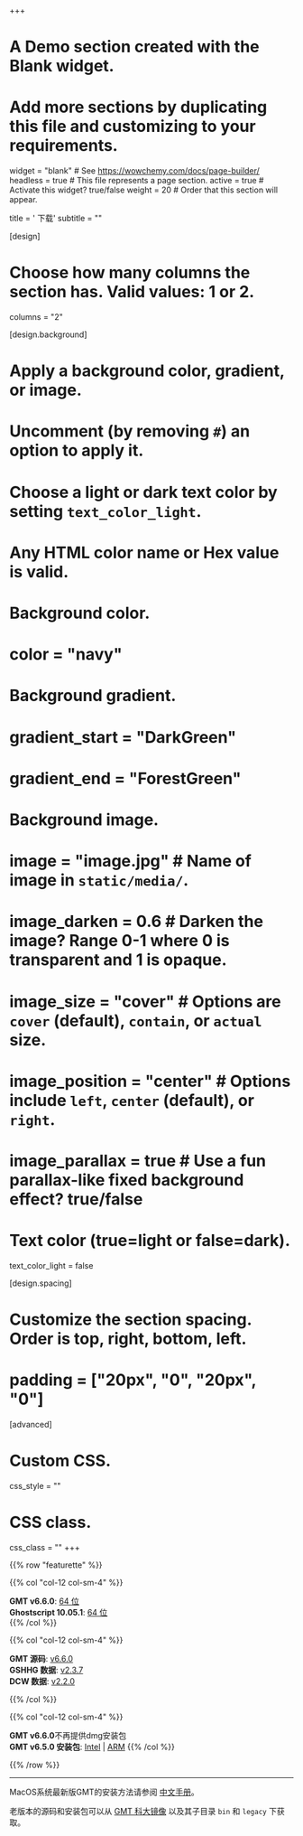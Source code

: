 +++
# A Demo section created with the Blank widget.
# Add more sections by duplicating this file and customizing to your requirements.

widget = "blank"  # See https://wowchemy.com/docs/page-builder/
headless = true  # This file represents a page section.
active = true  # Activate this widget? true/false
weight = 20  # Order that this section will appear.

title = '<i class="fas fa-download"></i> 下载'
subtitle = ""

[design]
  # Choose how many columns the section has. Valid values: 1 or 2.
  columns = "2"

[design.background]
  # Apply a background color, gradient, or image.
  #   Uncomment (by removing `#`) an option to apply it.
  #   Choose a light or dark text color by setting `text_color_light`.
  #   Any HTML color name or Hex value is valid.

  # Background color.
  # color = "navy"

  # Background gradient.
  # gradient_start = "DarkGreen"
  # gradient_end = "ForestGreen"

  # Background image.
  # image = "image.jpg"  # Name of image in `static/media/`.
  # image_darken = 0.6  # Darken the image? Range 0-1 where 0 is transparent and 1 is opaque.
  # image_size = "cover"  #  Options are `cover` (default), `contain`, or `actual` size.
  # image_position = "center"  # Options include `left`, `center` (default), or `right`.
  # image_parallax = true  # Use a fun parallax-like fixed background effect? true/false

  # Text color (true=light or false=dark).
  text_color_light = false

[design.spacing]
  # Customize the section spacing. Order is top, right, bottom, left.
  # padding = ["20px", "0", "20px", "0"]

[advanced]
 # Custom CSS.
 css_style = ""

 # CSS class.
 css_class = ""
+++

{{% row "featurette" %}}

{{% col "col-12 col-sm-4" %}}
<div class="featurette-icon"><i class="fab fa-windows"></i></div>

**GMT v6.6.0**:
[64 位](https://github.com/GenericMappingTools/gmt/releases/download/6.6.0/gmt-6.6.0-win64.exe)
</br>
**Ghostscript 10.05.1**:
[64 位](https://github.com/ArtifexSoftware/ghostpdl-downloads/releases/download/gs10051/gs10051w64.exe)
</br>
{{% /col %}}

{{% col "col-12 col-sm-4" %}}
<div class="featurette-icon"><i class="fab fa-linux"></i></div>

**GMT 源码**:
[v6.6.0](https://github.com/GenericMappingTools/gmt/releases/download/6.6.0/gmt-6.6.0-src.tar.gz)
<br>
**GSHHG 数据**:
[v2.3.7](https://github.com/GenericMappingTools/gshhg-gmt/releases/download/2.3.7/gshhg-gmt-2.3.7.tar.gz)
<br>
**DCW 数据**:
[v2.2.0](https://github.com/GenericMappingTools/dcw-gmt/releases/download/2.2.0/dcw-gmt-2.2.0.tar.gz)

{{% /col %}}

{{% col "col-12 col-sm-4" %}}
<div class="featurette-icon"><i class="fab fa-apple"></i></div>

**GMT v6.6.0**不再提供dmg安装包
<br>
**GMT v6.5.0 安装包**:
[Intel](https://mirrors.ustc.edu.cn/gmt/bin/gmt-6.5.0-darwin-x86_64.dmg) |
[ARM](https://mirrors.ustc.edu.cn/gmt/bin/gmt-6.5.0-darwin-arm64.dmg)
{{% /col %}}

{{% /row %}}

----

MacOS系统最新版GMT的安装方法请参阅 [中文手册](https://docs.gmt-china.org/latest/install/macOS/)。

老版本的源码和安装包可以从 [GMT 科大镜像](https://mirrors.ustc.edu.cn/gmt)
以及其子目录 `bin` 和 `legacy` 下获取。

